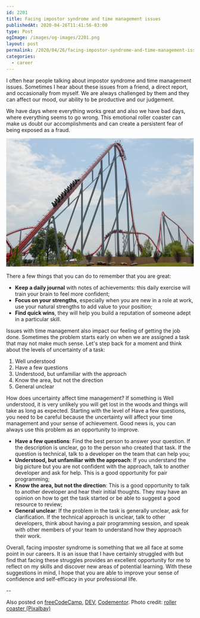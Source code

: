 ```yaml
---
id: 2201
title: Facing impostor syndrome and time management issues
publishedAt: 2020-04-26T11:41:56-03:00
type: Post
ogImage: /images/og-images/2201.png
layout: post
permalink: /2020/04/26/facing-impostor-syndrome-and-time-management-issues
categories:
  - career
---
```


I often hear people talking about impostor syndrome and time management issues. Sometimes I hear about these issues from a friend, a direct report, and occasionally from myself. We are always challenged by them and they can affect our mood, our ability to be productive and our judgement.

We have days where everything works great and also we have bad days, where everything seems to go wrong. This emotional roller coaster can make us doubt our accomplishments and can create a persistent fear of being exposed as a fraud.

![Roller coaster photo](/wp-content/uploads/2020/04/roller-coaster.jpg)

There a few things that you can do to remember that you are great:
- **Keep a daily journal** with notes of achievements: this daily exercise will train your brain to feel more confident;
- **Focus on your strengths**, especially when you are new in a role at work, use your natural strengths to add value to your position;
- **Find quick wins**, they will help you build a reputation of someone adept in a particular skill.

Issues with time management also impact our feeling of getting the job done. Sometimes the problem starts early on when we are assigned a task that may not make much sense. Let's step back for a moment and think about the levels of uncertainty of a task:

1) Well understood
2) Have a few questions
3) Understood, but unfamiliar with the approach
4) Know the area, but not the direction
5) General unclear

How does uncertainty affect time management? If something is Well understood, it is very unlikely you will get lost in the woods and things will take as long as expected. Starting with the level of Have a few questions, you need to be careful because the uncertainty will affect your time management and your sense of achievement. Good news is, you can always use this problem as an opportunity to improve.

- **Have a few questions**: Find the best person to answer your question. If the description is unclear, go to the person who created that task. If the question is technical, talk to a developer on the team that can help you;
- **Understood, but unfamiliar with the approach**: If you understand the big picture but you are not confident with the approach, talk to another developer and ask for help. This is a good opportunity for pair programming;
- **Know the area, but not the direction**: This is a good opportunity to talk to another developer and hear their initial thoughts. They may have an opinion on how to get the task started or be able to suggest a good resource to review;
- **General unclear**: If the problem in the task is generally unclear, ask for clarification. If the technical approach is unclear, talk to other developers, think about having a pair programming session, and speak with other members of your team to understand how they approach their work.

Overall, facing imposter syndrome is something that we all face at some point in our careers. It is an issue that I have certainly struggled with but find that facing these struggles provides an excellent opportunity for me to reflect on my skills and discover new areas of potential learning. With these suggestions in mind, I hope that you are able to improve your sense of confidence and self-efficacy in your professional life.

--

Also posted on [freeCodeCamp](https://www.freecodecamp.org/news/facing-impostor-syndrome-and-time-management-issues/), [DEV](https://dev.to/leonardofaria/facing-impostor-syndrome-and-time-management-issues-1mlj), [Codementor](https://www.codementor.io/@leonardofaria/facing-impostor-syndrome-and-time-management-issues-15vpjw3q2x). Photo credit: [roller coaster (Pixalbay)](https://pixabay.com/photos/roller-coaster-people-thrill-park-1553342/)
